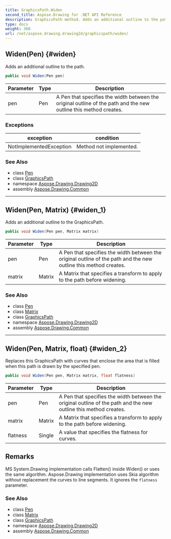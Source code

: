 ```yaml
---
title: GraphicsPath.Widen
second_title: Aspose.Drawing for .NET API Reference
description: GraphicsPath method. Adds an additional outline to the path
type: docs
weight: 360
url: /net/aspose.drawing.drawing2d/graphicspath/widen/
---
```

## Widen(Pen) {#widen}

Adds an additional outline to the path.

```csharp
public void Widen(Pen pen)
```

| Parameter | Type | Description |
| --- | --- | --- |
| pen | Pen | A Pen that specifies the width between the original outline of the path and the new outline this method creates. |

### Exceptions

| exception | condition |
| --- | --- |
| NotImplementedException | Method not implemented. |

### See Also

* class [Pen](../../../aspose.drawing/pen/)
* class [GraphicsPath](../)
* namespace [Aspose.Drawing.Drawing2D](../../graphicspath/)
* assembly [Aspose.Drawing.Common](../../../)

---

## Widen(Pen, Matrix) {#widen_1}

Adds an additional outline to the GraphicsPath.

```csharp
public void Widen(Pen pen, Matrix matrix)
```

| Parameter | Type | Description |
| --- | --- | --- |
| pen | Pen | A Pen that specifies the width between the original outline of the path and the new outline this method creates. |
| matrix | Matrix | A Matrix that specifies a transform to apply to the path before widening. |

### See Also

* class [Pen](../../../aspose.drawing/pen/)
* class [Matrix](../../matrix/)
* class [GraphicsPath](../)
* namespace [Aspose.Drawing.Drawing2D](../../graphicspath/)
* assembly [Aspose.Drawing.Common](../../../)

---

## Widen(Pen, Matrix, float) {#widen_2}

Replaces this GraphicsPath with curves that enclose the area that is filled when this path is drawn by the specified pen.

```csharp
public void Widen(Pen pen, Matrix matrix, float flatness)
```

| Parameter | Type | Description |
| --- | --- | --- |
| pen | Pen | A Pen that specifies the width between the original outline of the path and the new outline this method creates. |
| matrix | Matrix | A Matrix that specifies a transform to apply to the path before widening. |
| flatness | Single | A value that specifies the flatness for curves. |

## Remarks

MS System.Drawing implementation calls Flatten() inside Widen() or uses the same algorithm. Aspose.Drawing implementation uses Skia algorithm without replacement the curves to line segments. It ignores the `flatness` parameter.

### See Also

* class [Pen](../../../aspose.drawing/pen/)
* class [Matrix](../../matrix/)
* class [GraphicsPath](../)
* namespace [Aspose.Drawing.Drawing2D](../../graphicspath/)
* assembly [Aspose.Drawing.Common](../../../)


